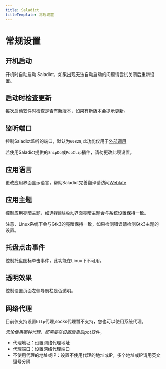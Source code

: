 ```yaml
---
title: Saladict
titleTemplate: 常规设置
---
```


# 常规设置

## 开机启动

开机时自动启动 Saladict，如果出现无法自动启动的问题请尝试关闭后重新设置。

## 启动时检查更新

每次启动软件时检查是否有新版本，如果有新版本会提示更新。

## 监听端口

控制Saladict监听的端口，默认为`60828`,此功能仅用于[外部调用](/docs/invoke.html)

若使用Saladict提供的`SnipDo`或`PopClip`插件，请勿更改此项设置。

## 应用语言

更改应用界面显示语言，帮助Saladict完善翻译请访问[Weblate](https://hosted.weblate.org/engage/pot-app/)

## 应用主题

控制应用亮暗主题，如选择`跟随系统`,界面亮暗主题会与系统设置保持一致。

注意，Linux系统下会与Gtk3的亮暗保持一致，如果检测错误请检测Gtk3主题的设置。

## 托盘点击事件

控制托盘图标单击事件，此功能在Linux下不可用。

## 透明效果

控制设置页面左侧导航栏是否透明。

## 网络代理

目前仅支持设置`http`代理,socks代理暂不支持，您也可以使用系统代理。

_无论使用哪种代理，都需要在设置后重启pot软件_。

- 代理地址：设置网络代理地址
- 代理端口：设置网络代理端口
- 不使用代理的地址或IP：设置不使用代理的地址或IP，多个地址或IP请用英文逗号分隔
